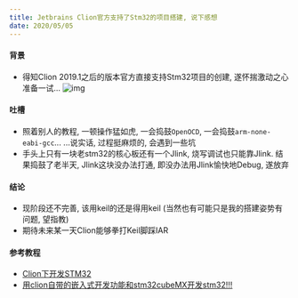 ```yaml
---
title: Jetbrains Clion官方支持了Stm32的项目搭建, 说下感想
date: 2020/05/05
---
```

#### 背景
* 得知Clion 2019.1之后的版本官方直接支持Stm32项目的创建, 遂怀揣激动之心准备一试...
![img](/images/clionstm32.jpg) 

#### 吐槽
* 照着别人的教程, 一顿操作猛如虎, 一会捣鼓`OpenOCD`, 一会捣鼓`arm-none-eabi-gcc`... ...说实话, 过程挺麻烦的, 会遇到一些坑
* 手头上只有一块老stm32的核心板还有一个Jlink, 烧写调试也只能靠Jlink. 结果捣鼓了老半天, Jlink这块没办法打通, 即没办法用Jlink愉快地Debug, 遂放弃

#### 结论
* 现阶段还不完善, 该用keil的还是得用keil (当然也有可能只是我的搭建姿势有问题, 望指教)
* 期待未来某一天Clion能够拳打Keil脚踩IAR

#### 参考教程
* [Clion下开发STM32](https://www.jianshu.com/p/a3d529c208c9)
* [用clion自带的嵌入式开发功能和stm32cubeMX开发stm32!!!](https://blog.csdn.net/keysking/article/details/89511247)